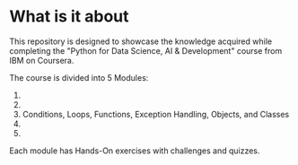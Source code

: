 # What is it about

This repository is designed to showcase the knowledge acquired while completing the "Python for Data Science, AI & Development" course from IBM on Coursera.

The course is divided into 5 Modules:


1. 
2.
3. Conditions, Loops, Functions, Exception Handling, Objects, and Classes
4.
5.

Each module has Hands-On exercises with challenges and quizzes.


